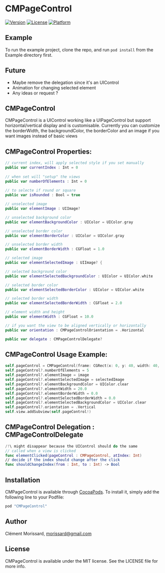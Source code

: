 # CMPageControl

[![Version](https://img.shields.io/cocoapods/v/CMPageControl.svg?style=flat)](http://cocoapods.org/pods/CMPageControl)
[![License](https://img.shields.io/cocoapods/l/CMPageControl.svg?style=flat)](http://cocoapods.org/pods/CMPageControl)
[![Platform](https://img.shields.io/cocoapods/p/CMPageControl.svg?style=flat)](http://cocoapods.org/pods/CMPageControl)

## Example

To run the example project, clone the repo, and run `pod install` from the Example directory first.

## Future
- Maybe remove the delegation since it's an UIControl
- Animation for changing selected element
- Any ideas or request ?

## CMPageControl
CMPageControl is a UIControl working like a UIPageControl but support horizontal/vertical display and is customisable.
Currently you can customize the borderWidth, the backgroundColor, the borderColor and an image if you want images instead of basic views

## CMPageControl Properties:
```swift
// current index, will apply selected style if you set manually
public var currentIndex : Int = 0
 
// when set will "setup" the views
public var numberOfElements : Int = 0
  
// to selecte if round or square
public var isRounded : Bool = true

// unselected image
public var elementImage : UIImage?

// unselected background color
public var elementBackgroundColor : UIColor = UIColor.gray

// unselected border color
public var elementBorderColor : UIColor = UIColor.gray

// unselected border width
public var elementBorderWidth : CGFloat = 1.0

// selected image
public var elementSelectedImage : UIImage? {

// selected background color
public var elementSelectedBackgroundColor : UIColor = UIColor.white

// selected border color
public var elementSelectedBorderColor : UIColor = UIColor.white

// selected border width
public var elementSelectedBorderWidth : CGFloat = 2.0

// element width and height
public var elementWidth : CGFloat = 10.0

// if you want the view to be aligned vertically or horizontally
public var orientation : CMPageControlOrientation = .Horizontal

public var delegate : CMPageControlDelegate?
```

## CMPageControl Usage Example:
```swift
self.pageControl = CMPageControl(frame: CGRect(x: 0, y: 40, width: 40, height: 200))
self.pageControl?.numberOfElements = 5
self.pageControl?.elementImage = image
self.pageControl?.elementSelectedImage = selectedImage
self.pageControl?.elementBackgroundColor = UIColor.clear
self.pageControl?.elementWidth = 20.0
self.pageControl?.elementBorderWidth = 0.0
self.pageControl?.elementSelectedBorderWidth = 0.0
self.pageControl?.elementSelectedBackgroundColor = UIColor.clear
self.pageControl?.orientation = .Vertical
self.view.addSubview(self.pageControl!)
```

## CMPageControl Delegation : CMPageControlDelegate
```swift
/!\ might disappear because the UIControl should do the same
// called when a view is clicked
func elementClicked(pageControl : CMPageControl, atIndex: Int)
// decide if the index should change after the click
func shouldChangeIndex(from : Int, to : Int) -> Bool
```

## Installation

CMPageControl is available through [CocoaPods](http://cocoapods.org). To install
it, simply add the following line to your Podfile:

```ruby
pod "CMPageControl"
```

## Author

Clément Morissard, morissard@gmail.com

## License

CMPageControl is available under the MIT license. See the LICENSE file for more info.
